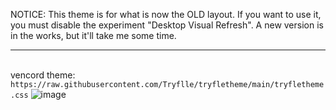 NOTICE: This theme is for what is now the OLD layout. If you want to use it, you must disable the experiment "Desktop Visual Refresh". A new version is in the works, but it'll take me some time.
___
<br >vencord theme: `https://raw.githubusercontent.com/Tryflle/tryfletheme/main/tryfletheme.css`
![image](https://github.com/Tryflle/tryfletheme/assets/111710533/9aa0f7ad-c2c4-4adc-998c-06e2d6980139)
